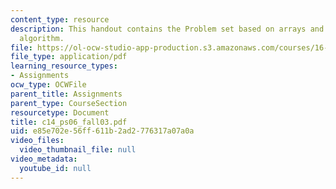 ```yaml
---
content_type: resource
description: This handout contains the Problem set based on arrays and bubble sort
  algorithm.
file: https://ol-ocw-studio-app-production.s3.amazonaws.com/courses/16-01-unified-engineering-i-ii-iii-iv-fall-2005-spring-2006/e85e702e56ff611b2ad2776317a07a0a_c14_ps06_fall03.pdf
file_type: application/pdf
learning_resource_types:
- Assignments
ocw_type: OCWFile
parent_title: Assignments
parent_type: CourseSection
resourcetype: Document
title: c14_ps06_fall03.pdf
uid: e85e702e-56ff-611b-2ad2-776317a07a0a
video_files:
  video_thumbnail_file: null
video_metadata:
  youtube_id: null
---
```

